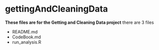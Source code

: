 # gettingAndCleaningData
**These files are for the Getting and Cleaning Data project**
there are 3 files 
* README.md
* CodeBook.md
* run_analysis.R


